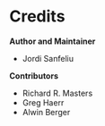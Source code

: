# Credits

**Author and Maintainer**

- Jordi Sanfeliu

**Contributors**

- Richard R. Masters
- Greg Haerr
- Alwin Berger
